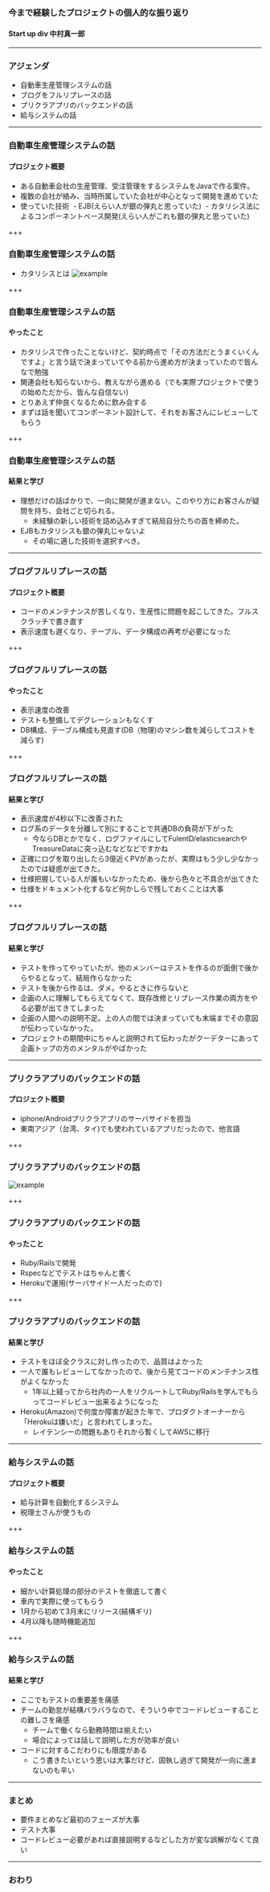 ### 今まで経験したプロジェクトの個人的な振り返り
#### Start up div 中村真一郎

---
### アジェンダ
- 自動車生産管理システムの話
- ブログをフルリプレースの話
- プリクラアプリのバックエンドの話
- 給与システムの話



---
### 自動車生産管理システムの話
#### プロジェクト概要
- ある自動車会社の生産管理、受注管理をするシステムをJavaで作る案件。
- 複数の会社が絡み、当時所属していた会社が中心となって開発を進めていた
- 使っていた技術
  - EJB(えらい人が銀の弾丸と思っていた)
  - カタリシス法によるコンポーネントベース開発(えらい人がこれも銀の弾丸と思っていた)



+++
### 自動車生産管理システムの話
- カタリシスとは
![example](img/component_example.png)





+++
### 自動車生産管理システムの話
#### やったこと
- カタリシスで作ったことないけど、契約時点で「その方法だとうまくいくんですよ」と言う話で決まっていてやる前から進め方が決まっていたので皆んなで勉強
- 関連会社も知らないから、教えながら進める（でも実際プロジェクトで使うの始めただから、皆んな自信ない)
- とりあえず仲良くなるために飲み会する
- まずは話を聞いてコンポーネント設計して、それをお客さんにレビューしてもらう



+++
### 自動車生産管理システムの話
#### 結果と学び
- 理想だけの話ばかりで、一向に開発が進まない。このやり方にお客さんが疑問を持ち、会社ごと切られる。
  - 未経験の新しい技術を詰め込みすぎて結局自分たちの首を締めた。
- EJBもカタリシスも銀の弾丸じゃないよ
  - その場に適した技術を選択すべき。



---
### ブログフルリプレースの話
#### プロジェクト概要
- コードのメンテナンスが苦しくなり、生産性に問題を起こしてきた。フルスクラッチで書き直す
- 表示速度も遅くなり、テーブル、データ構成の再考が必要になった



+++
### ブログフルリプレースの話
#### やったこと
- 表示速度の改善
- テストも整備してデグレーションもなくす
- DB構成、テーブル構成も見直す(DB（物理)のマシン数を減らしてコストを減らす)



+++
### ブログフルリプレースの話
#### 結果と学び
- 表示速度が4秒以下に改善された
- ログ系のデータを分離して別にすることで共通DBの負荷が下がった
  - 今ならDBとかでなく、ログファイルにしてFulentD/elasticsearchやTreasureDataに突っ込むなどなどですかね
- 正確にログを取り出したら3億近くPVがあったが、実際はもう少し少なかったのでは疑惑が出てきた。
- 仕様把握している人が誰もいなかったため、後から色々と不具合が出てきた
 - 仕様をドキュメント化するなど何かしらで残しておくことは大事



+++
### ブログフルリプレースの話
#### 結果と学び
- テストを作ってやっていたが、他のメンバーはテストを作るのが面倒で後からやるとなって、結局作らなかった
 - テストを後から作るは、ダメ。やるときに作らないと
- 企画の人に理解してもらえてなくて、既存改修とリプレース作業の両方をやる必要が出てきてしまった
 - 企画の人間への説明不足。上の人の間では決まっていても末端までその意図が伝わっていなかった。
 - プロジェクトの期間中にちゃんと説明されて伝わったがクーデターにあって企画トップの方のメンタルがやばかった


---
### プリクラアプリのバックエンドの話
#### プロジェクト概要
- iphone/Androidプリクラアプリのサーバサイドを担当
- 東南アジア（台湾、タイ)でも使われているアプリだったので、他言語



+++
### プリクラアプリのバックエンドの話
![example](img/girlscamera_example.png)




+++
### プリクラアプリのバックエンドの話
#### やったこと
- Ruby/Railsで開発
- Rspecなどでテストはちゃんと書く
- Herokuで運用(サーバサイド一人だったので)


+++
### プリクラアプリのバックエンドの話
#### 結果と学び
- テストをほぼ全クラスに対し作ったので、品質はよかった
- 一人で誰もレビューしてなかったので、後から見てコードのメンテナンス性がよくなかった
  - 1年以上経ってから社内の一人をリクルートしてRuby/Railsを学んでもらってコードレビュー出来るようになった
- Heroku(Amazon)で何度か障害が起きた年で、プロダクトオーナーから「Herokuは嫌いだ」と言われてしまった。
  - レイテンシーの問題もありそれから暫くしてAWSに移行



---
### 給与システムの話
#### プロジェクト概要
- 給与計算を自動化するシステム
- 税理士さんが使うもの



+++
### 給与システムの話
#### やったこと
- 細かい計算処理の部分のテストを徹底して書く
- 車内で実際に使ってもらう
- 1月から初めて3月末にリリース(結構ギリ)
- 4月以降も随時機能追加



+++
### 給与システムの話
#### 結果と学び
- ここでもテストの重要差を痛感
- チームの勤怠が結構バラバラなので、そういう中でコードレビューすることの難しさを痛感
  - チームで働くなら勤務時間は揃えたい
  - 場合によっては話して説明した方が効率が良い
- コードに対するこだわりにも限度がある
  - こう書きたいという思いは大事だけど、固執し過ぎて開発が一向に進まないのも辛い



---
### まとめ
- 要件まとめなど最初のフェーズが大事
- テスト大事
- コードレビュー必要があれば直接説明するなどした方が変な誤解がなくて良い



---
### おわり

